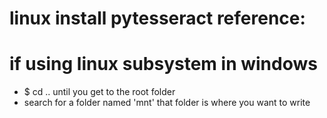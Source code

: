 # linux install pytesseract reference:


# if using linux subsystem in windows
* $ cd .. until you get to the root folder
* search for a folder named 'mnt' that folder is where you want to write
